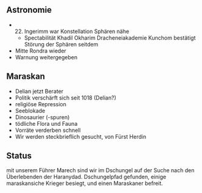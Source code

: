 ## Astronomie
* 22. Ingerimm war Konstellation Sphären nähe
	* Spectabilität Khadil Okharim Dracheneiakademie Kunchom bestätigt Störung der Sphären seitdem
* Mitte Rondra wieder
* Warnung weitergegeben

## Maraskan
* Delian jetzt Berater
* Politik verschärft sich seit 1018 (Delian?)
* religiöse Repression
* Seeblokade
* Dinosaurier (-spuren)
* tödliche Flora und Fauna
* Vorräte verderben schnell
* Wir werden steckbrieflich gesucht, von Fürst Herdin

## Status
mit unserem Führer Marech sind wir im Dschungel auf der Suche nach den Überlebenden der Haranydad. Dschungelpfad gefunden, einige maraskansiche Krieger besiegt, und einen Maraskaner befreit.




